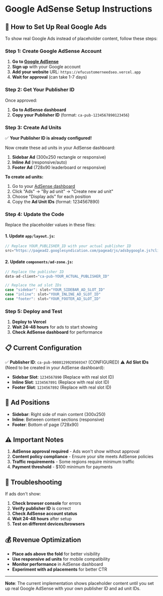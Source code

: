# Google AdSense Setup Instructions

## 🚀 How to Set Up Real Google Ads

To show real Google Ads instead of placeholder content, follow these steps:

### Step 1: Create Google AdSense Account

1. **Go to [Google AdSense](https://www.google.com/adsense/)**
2. **Sign up** with your Google account
3. **Add your website** URL: `https://efucustomerneedseo.vercel.app`
4. **Wait for approval** (can take 1-7 days)

### Step 2: Get Your Publisher ID

Once approved:
1. **Go to AdSense dashboard**
2. **Copy your Publisher ID** (format: `ca-pub-1234567890123456`)

### Step 3: Create Ad Units

✅ **Your Publisher ID is already configured!**

Now create these ad units in your AdSense dashboard:

1. **Sidebar Ad** (300x250 rectangle or responsive)
2. **Inline Ad** (responsive/auto)
3. **Footer Ad** (728x90 leaderboard or responsive)

**To create ad units:**
1. Go to your [AdSense dashboard](https://www.google.com/adsense/)
2. Click "Ads" → "By ad unit" → "Create new ad unit"
3. Choose "Display ads" for each position
4. Copy the **Ad Unit IDs** (format: 1234567890)

### Step 4: Update the Code

Replace the placeholder values in these files:

#### 1. Update `app/layout.js`:
```javascript
// Replace YOUR_PUBLISHER_ID with your actual publisher ID
src="https://pagead2.googlesyndication.com/pagead/js/adsbygoogle.js?client=ca-pub-YOUR_ACTUAL_PUBLISHER_ID"
```

#### 2. Update `components/ad-zone.js`:
```javascript
// Replace the publisher ID
data-ad-client="ca-pub-YOUR_ACTUAL_PUBLISHER_ID"

// Replace the ad slot IDs
case "sidebar": slot="YOUR_SIDEBAR_AD_SLOT_ID"
case "inline": slot="YOUR_INLINE_AD_SLOT_ID" 
case "footer": slot="YOUR_FOOTER_AD_SLOT_ID"
```

### Step 5: Deploy and Test

1. **Deploy to Vercel**
2. **Wait 24-48 hours** for ads to start showing
3. **Check AdSense dashboard** for performance

## 📋 Current Configuration

✅ **Publisher ID**: `ca-pub-9080129920569347` (CONFIGURED)
⚠️ **Ad Slot IDs** (Need to be created in your AdSense dashboard):
- **Sidebar Slot**: `1234567890` (Replace with real slot ID)
- **Inline Slot**: `1234567891` (Replace with real slot ID)
- **Footer Slot**: `1234567892` (Replace with real slot ID)

## 🎯 Ad Positions

- **Sidebar**: Right side of main content (300x250)
- **Inline**: Between content sections (responsive)
- **Footer**: Bottom of page (728x90)

## ⚠️ Important Notes

1. **AdSense approval required** - Ads won't show without approval
2. **Content policy compliance** - Ensure your site meets AdSense policies
3. **Traffic requirements** - Some regions require minimum traffic
4. **Payment threshold** - $100 minimum for payments

## 🔧 Troubleshooting

If ads don't show:
1. **Check browser console** for errors
2. **Verify publisher ID** is correct
3. **Check AdSense account status**
4. **Wait 24-48 hours** after setup
5. **Test on different devices/browsers**

## 💰 Revenue Optimization

- **Place ads above the fold** for better visibility
- **Use responsive ad units** for mobile compatibility
- **Monitor performance** in AdSense dashboard
- **Experiment with ad placements** for better CTR

---

**Note**: The current implementation shows placeholder content until you set up real Google AdSense with your own publisher ID and ad unit IDs.
